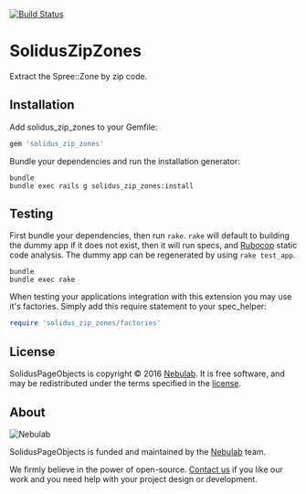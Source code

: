 [![Build Status](https://travis-ci.org/nebulab/solidus_zip_zones.svg?branch=master)](https://travis-ci.org/nebulab/solidus_zip_zones)

SolidusZipZones
===============

Extract the Spree::Zone by zip code.

Installation
------------

Add solidus_zip_zones to your Gemfile:

```ruby
gem 'solidus_zip_zones'
```

Bundle your dependencies and run the installation generator:

```shell
bundle
bundle exec rails g solidus_zip_zones:install
```

Testing
-------

First bundle your dependencies, then run `rake`. `rake` will default to building the dummy app if it does not exist, then it will run specs, and [Rubocop](https://github.com/bbatsov/rubocop) static code analysis. The dummy app can be regenerated by using `rake test_app`.

```shell
bundle
bundle exec rake
```

When testing your applications integration with this extension you may use it's factories.
Simply add this require statement to your spec_helper:

```ruby
require 'solidus_zip_zones/factories'
```

## License

SolidusPageObjects is copyright © 2016 [Nebulab](http://nebulab.it/). It is free software, and may be redistributed under the terms specified in the [license].

## About

![Nebulab](http://nebulab.it/assets/images/public/logo.svg)

SolidusPageObjects is funded and maintained by the [Nebulab](http://nebulab.it/) team.

We firmly believe in the power of open-source. [Contact us](http://nebulab.it/contact-us/) if you like our work and you need help with your project design or development.

[license]: MIT-LICENSE
